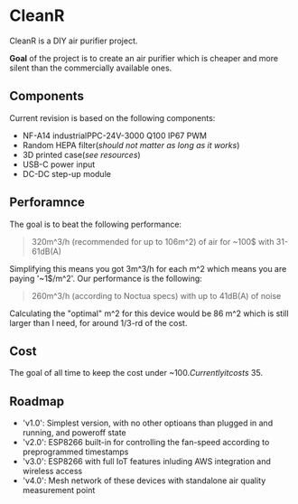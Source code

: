 # CleanR
CleanR is a DIY air purifier project.

**Goal** of the project is to create an air purifier which is cheaper and more silent than the commercially available ones.

## Components
Current revision is based on the following components:
* NF-A14 industrialPPC-24V-3000 Q100 IP67 PWM
* Random HEPA filter(*should not matter as long as it works*)
* 3D printed case(*see resources*)
* USB-C power input
* DC-DC step-up module

## Perforamnce
The goal is to beat the following performance:
> 320m^3/h (recommended for up to 106m^2) of air for ~100$ with 31-61dB(A)

Simplifying this means you got 3m^3/h for each m^2 which means you are paying '~1$/m^2'.
Our performance is the following:
> 260m^3/h (according to Noctua specs) with up to 41dB(A) of noise

Calculating the "optimal" m^2 for this device would be 86 m^2 which is still larger than I need, for around 1/3-rd of the cost.

## Cost
The goal of all time to keep the cost under ~100$. Currently it costs ~35$.

## Roadmap
* 'v1.0': Simplest version, with no other optioans than plugged in and running, and poweroff state
* 'v2.0': ESP8266 built-in for controlling the fan-speed according to preprogrammed timestamps
* 'v3.0': ESP8266 with full IoT features inluding AWS integration and wireless access
* 'v4.0': Mesh network of these devices with standalone air quality measurement point
